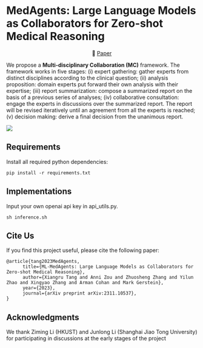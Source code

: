 # MedAgents: Large Language Models as Collaborators for Zero-shot Medical Reasoning

<p align="center">
   📖 <a href="https://arxiv.org/abs/2311.10537" target="_blank">Paper</a>  
</p>


We propose a **Multi-disciplinary Collaboration (MC)** framework. The framework works in five stages: 
(i) expert gathering: gather experts from distinct disciplines according to the clinical question;
(ii) analysis proposition: domain experts put forward their own analysis with their expertise;
(iii) report summarization: compose a summarized report on the basis of a previous series of analyses;
(iv) collaborative consultation: engage the experts in discussions over the summarized report. The report will be revised iteratively until an agreement from all the experts is reached;
(v) decision making: derive a final decision from the unanimous report.

![](pics/overview.png)

## Requirements

Install all required python dependencies:

```
pip install -r requirements.txt
```

## Implementations
Input your own openai api key in api_utils.py.
```
sh inference.sh
```

## Cite Us
If you find this project useful, please cite the following paper:

```
@article{tang2023MedAgents,
      title={ML-MedAgents: Large Language Models as Collaborators for Zero-shot Medical Reasoning}, 
      author={Xiangru Tang and Anni Zou and Zhuosheng Zhang and Yilun Zhao and Xingyao Zhang and Arman Cohan and Mark Gerstein},
      year={2023},
      journal={arXiv preprint arXiv:2311.10537},
}
```

## Acknowledgments

We thank Ziming Li (HKUST) and Junlong Li (Shanghai Jiao Tong University) for participating in discussions at the early stages of the project
